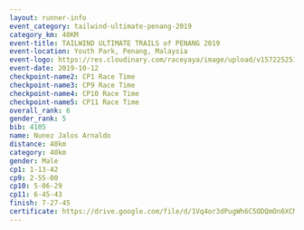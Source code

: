 ```yaml
---
layout: runner-info 
event_category: tailwind-ultimate-penang-2019 
category_km: 40KM 
event-title: TAILWIND ULTIMATE TRAILS of PENANG 2019 
event-location: Youth Park, Penang, Malaysia 
event-logo: https://res.cloudinary.com/raceyaya/image/upload/v1572252513/logo/utop-2019_h9tzys.jpg 
event-date: 2019-10-12 
checkpoint-name2: CP1 Race Time 
checkpoint-name3: CP9 Race Time 
checkpoint-name4: CP10 Race Time 
checkpoint-name5: CP11 Race Time 
overall_rank: 6
gender_rank: 5
bib: 4105
name: Nunez Jalos Arnaldo
distance: 40km
category: 40km
gender: Male
cp1: 1-13-42
cp9: 2-55-00
cp10: 5-06-29
cp11: 6-45-43
finish: 7-27-45
certificate: https://drive.google.com/file/d/1Vq4or3dPugWh6C5ODQmOn6XCM3BwPiV0/view?usp=sharing
---
```

